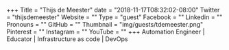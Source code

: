 +++
Title = "Thijs de Meester"
date = "2018-11-17T08:32:02-08:00"
Twitter = "thijsdemeester"
Website = ""
Type = "guest"
Facebook = ""
Linkedin = ""
Pronouns = ""
GitHub = ""
Thumbnail = "img/guests/tdemeester.png"
Pinterest = ""
Instagram = ""
YouTube = ""
+++
Automation Engineer | Educator | Infrastructure as code | DevOps
